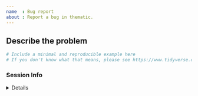 ```yaml
---
name  : Bug report
about : Report a bug in thematic.
---
```


<!--
Before you file an issue, please upgrade to the latest version of thematic and confirm that the problem persists.

remotes::install_github("rstudio/bootstraplib")
-->


## Describe the problem

<!--
Include a short decription of the current problem and how it should be different
-->

```r
# Include a minimal and reproducible example here
# If you don't know what that means, please see https://www.tidyverse.org/help
```


### Session Info

<details>
<pre><code>
Place your devtools::session_info() here
</code></pre>
</details>
